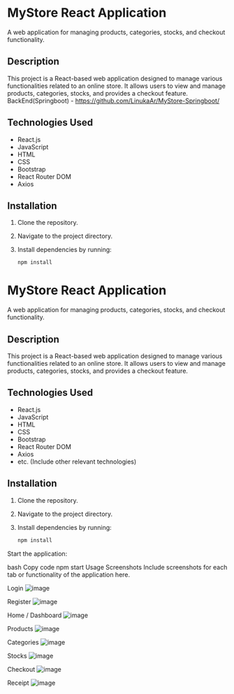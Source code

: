 # MyStore React Application

A web application for managing products, categories, stocks, and checkout functionality.

## Description

This project is a React-based web application designed to manage various functionalities related to an online store. It allows users to view and manage products, categories, stocks, and provides a checkout feature.
BackEnd(Springboot) - https://github.com/LinukaAr/MyStore-Springboot/
## Technologies Used

- React.js
- JavaScript
- HTML
- CSS
- Bootstrap
- React Router DOM
- Axios

## Installation

1. Clone the repository.
2. Navigate to the project directory.
3. Install dependencies by running:

   ```bash
   npm install

# MyStore React Application

A web application for managing products, categories, stocks, and checkout functionality.

## Description

This project is a React-based web application designed to manage various functionalities related to an online store. It allows users to view and manage products, categories, stocks, and provides a checkout feature.

## Technologies Used

- React.js
- JavaScript
- HTML
- CSS
- Bootstrap
- React Router DOM
- Axios
- etc. (Include other relevant technologies)

## Installation

1. Clone the repository.
2. Navigate to the project directory.
3. Install dependencies by running:

   ```bash
   npm install
Start the application:

bash
Copy code
npm start
Usage
Screenshots
Include screenshots for each tab or functionality of the application here.

Login
![image](https://github.com/LinukaAr/MyStore-React/assets/89442011/5a847236-119a-49b5-8db9-e4f6643ebc20)

Register
![image](https://github.com/LinukaAr/MyStore-React/assets/89442011/f0b83f94-a0f8-4dfb-93b9-11cc0bfa8912)

Home / Dashboard
![image](https://github.com/LinukaAr/MyStore-React/assets/89442011/0b5783f4-9bd3-48d0-8a96-e4dccbd85462)

Products
![image](https://github.com/LinukaAr/MyStore-React/assets/89442011/ad880954-359a-4c5e-9d17-68946531645b)

Categories
![image](https://github.com/LinukaAr/MyStore-React/assets/89442011/f304c04d-c29c-45e5-a898-f74c71741b26)

Stocks
![image](https://github.com/LinukaAr/MyStore-React/assets/89442011/66047f7d-4e57-47b7-ae93-4e86330e1624)

Checkout
![image](https://github.com/LinukaAr/MyStore-React/assets/89442011/689ab4d2-2384-4036-aa31-4384a24858f0)

Receipt
![image](https://github.com/LinukaAr/MyStore-React/assets/89442011/938fe87c-bce0-4537-9e20-2de8b1ef72cd)

